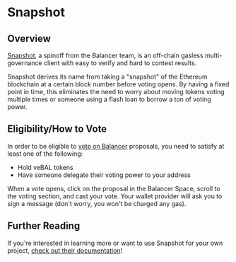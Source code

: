 # Snapshot

## Overview

[Snapshot](https://snapshot.org/#/), a spinoff from the Balancer team, is an off-chain gasless multi-governance client with easy to verify and hard to contest results.

Snapshot derives its name from taking a "snapshot" of the Ethereum blockchain at a certain block number before voting opens. By having a fixed point in time, this eliminates the need to worry about moving tokens voting multiple times or someone using a flash loan to borrow a ton of voting power.

## Eligibility/How to Vote

In order to be eligible to [vote on Balancer](https://snapshot.org/#/balancer) proposals, you need to satisfy at least one of the following:

- Hold veBAL tokens
- Have someone delegate their voting power to your address

When a vote opens, click on the proposal in the Balancer Space, scroll to the voting section, and cast your vote. Your wallet provider will ask you to sign a message \(don't worry, you won't be charged any gas\).

## Further Reading

If you're interested in learning more or want to use Snapshot for your own project, [check out their documentation](https://docs.snapshot.org/)!